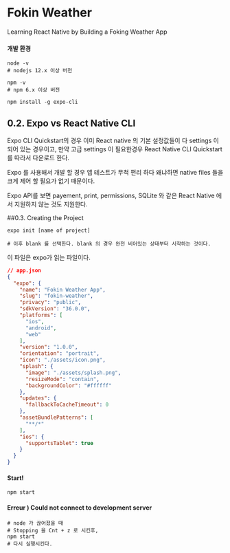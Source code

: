 # Fokin Weather
Learning React Native by Building a Foking Weather App



#### 개발 환경

```shell
node -v
# nodejs 12.x 이상 버전

npm -v
# npm 6.x 이상 버전

npm install -g expo-cli
```



## 0.2. Expo vs React Native CLI

Expo CLI Quickstart의 경우 이미 React native 의 기본 설정값들이 다 settings 이 되어 있는 경우이고, 만약 고급 settings 이 필요한경우 React Native CLI Quickstart를 따라서 다운로드 한다.



Expo 를 사용해서 개발 할 경우 앱 테스트가 무척 편리 하다 왜냐하면 native files 들을 크게 제어 할 필요가 없기 때문이다.

Expo API를 보면 payement, print, permissions, SQLite 와 같은 React Native 에서 지원하지 않는 것도 지원한다.



##0.3. Creating the Project

```shell
expo init [name of project]

# 이후 blank 를 선택한다. blank 의 경우 완전 비어있는 상태부터 시작하는 것이다.
```



이 파일은 expo가 읽는 파일이다.

```json
// app.json
{
  "expo": {
    "name": "Fokin Weather App",
    "slug": "fokin-weather",
    "privacy": "public",
    "sdkVersion": "36.0.0",
    "platforms": [
      "ios",
      "android",
      "web"
    ],
    "version": "1.0.0",
    "orientation": "portrait",
    "icon": "./assets/icon.png",
    "splash": {
      "image": "./assets/splash.png",
      "resizeMode": "contain",
      "backgroundColor": "#ffffff"
    },
    "updates": {
      "fallbackToCacheTimeout": 0
    },
    "assetBundlePatterns": [
      "**/*"
    ],
    "ios": {
      "supportsTablet": true
    }
  }
}
```



#### Start!

```shell
npm start
```



#### Erreur ) Could not connect to development server 

```shell
# node 가 끊어졌을 때
# Stopping 을 Cnt + z 로 시킨후,
npm start
# 다시 실행시킨다.
```

